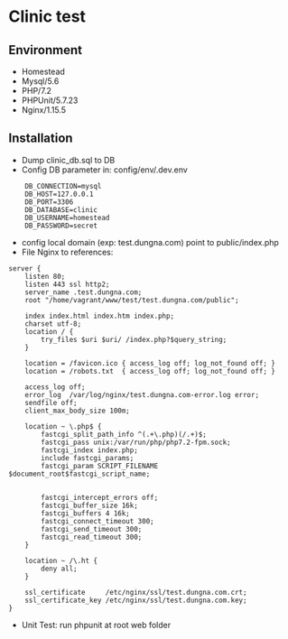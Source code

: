 # Clinic test

## Environment
- Homestead
- Mysql/5.6
- PHP/7.2
- PHPUnit/5.7.23
- Nginx/1.15.5

## Installation

- Dump clinic_db.sql to DB
- Config DB parameter in: config/env/.dev.env
```mysql
    DB_CONNECTION=mysql
    DB_HOST=127.0.0.1
    DB_PORT=3306
    DB_DATABASE=clinic
    DB_USERNAME=homestead
    DB_PASSWORD=secret
``` 
- config local domain (exp: test.dungna.com) point to public/index.php
- File Nginx to references:
```
server {
    listen 80;
    listen 443 ssl http2;
    server_name .test.dungna.com;
    root "/home/vagrant/www/test/test.dungna.com/public";

    index index.html index.htm index.php;
    charset utf-8;
    location / {
        try_files $uri $uri/ /index.php?$query_string;
    }

    location = /favicon.ico { access_log off; log_not_found off; }
    location = /robots.txt  { access_log off; log_not_found off; }

    access_log off;
    error_log  /var/log/nginx/test.dungna.com-error.log error;
    sendfile off;
    client_max_body_size 100m;

    location ~ \.php$ {
        fastcgi_split_path_info ^(.+\.php)(/.+)$;
        fastcgi_pass unix:/var/run/php/php7.2-fpm.sock;
        fastcgi_index index.php;
        include fastcgi_params;
        fastcgi_param SCRIPT_FILENAME $document_root$fastcgi_script_name;


        fastcgi_intercept_errors off;
        fastcgi_buffer_size 16k;
        fastcgi_buffers 4 16k;
        fastcgi_connect_timeout 300;
        fastcgi_send_timeout 300;
        fastcgi_read_timeout 300;
    }

    location ~ /\.ht {
        deny all;
    }

    ssl_certificate     /etc/nginx/ssl/test.dungna.com.crt;
    ssl_certificate_key /etc/nginx/ssl/test.dungna.com.key;
}
```
- Unit Test: run phpunit at root web folder


